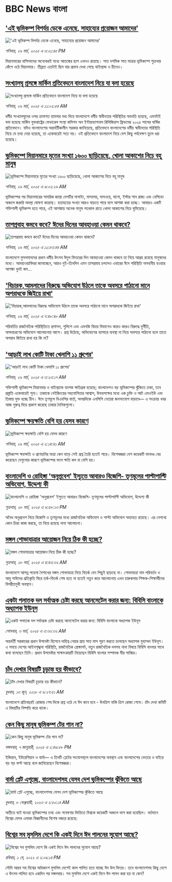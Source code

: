 # BBC News বাংলা## ['এই ভূমিকম্প বিপর্যয় ডেকে এনেছে, সাহায্যের প্রয়োজন আমাদের'](https://www.bbc.com/bengali/articles/cd656973zejo?at_campaign=githubrss)!['এই ভূমিকম্প বিপর্যয় ডেকে এনেছে, সাহায্যের প্রয়োজন আমাদের'](https://ichef.bbci.co.uk/ace/standard/240/cpsprodpb/10ac/live/a67044f0-0c83-11f0-ac9f-c37d6fd89579.jpg)_শনিবার, ২৯ মার্চ, ২০২৫ এ ৩:০১:৪৫ PM_মিয়ানমারের বাসিন্দাদের অনেকেরই মধ্যে আতঙ্কের ছাপ এখনও রয়েছে। সাত দশমিক সাত মাত্রার ভূমিকম্পে শুক্রবার কেঁপে ওঠে মিয়ানমার। তীব্রতা এতটাই ছিল যার প্রভাব দেখা গেছে থাইল্যান্ড ও চীনেও।## [সংখ্যালঘু প্রসঙ্গে মার্কিন প্রতিবেদনে বাংলাদেশ নিয়ে যা বলা হয়েছে](https://www.bbc.com/bengali/articles/ce343p92n1no?at_campaign=githubrss)![সংখ্যালঘু প্রসঙ্গে মার্কিন প্রতিবেদনে বাংলাদেশ নিয়ে যা বলা হয়েছে](https://ichef.bbci.co.uk/ace/standard/240/cpsprodpb/ae56/live/4baddaf0-0c74-11f0-ac9f-c37d6fd89579.jpg)_শনিবার, ২৯ মার্চ, ২০২৫ এ ১১:০২:৫৪ AM_ধর্মীয় সংখ্যালঘুদের ওপর ক্রমাগত হামলার মধ্য দিয়ে বাংলাদেশে ধর্মীয় স্বাধীনতার পরিস্থিতির অবনতি হয়েছে, এমনটাই বলা হয়েছে মার্কিন যুক্তরাষ্ট্রের ফেডারেল সংস্থা কমিশন অন ইন্টারন্যাশনাল রিলিজিয়াস ফ্রিডমের ২০২৫ সালের বার্ষিক প্রতিবেদনে। যদিও বাংলাদেশের অন্তর্বর্তীকালীন সরকার জানিয়েছে, প্রতিবেদনে বাংলাদেশের ধর্মীয় স্বাধীনতার পরিস্থিতি নিয়ে যে তথ্য দেয়া হয়েছে, তা একেবারেই সত্য নয়।  ওই প্রতিবেদনে বাংলাদেশ নিয়ে বেশ কিছু পর্যবেক্ষণ তুলে ধরা হয়েছে।## [ভূমিকম্পে মিয়ানমারে মৃতের সংখ্যা ১৬০০ ছাড়িয়েছে, খোলা আকাশের নিচে বহু মানুষ](https://www.bbc.com/bengali/articles/cd929g7vdkjo?at_campaign=githubrss)![ভূমিকম্পে মিয়ানমারে মৃতের সংখ্যা ১৬০০ ছাড়িয়েছে, খোলা আকাশের নিচে বহু মানুষ](https://ichef.bbci.co.uk/ace/standard/240/cpsprodpb/4684/live/9d01e0d0-0c48-11f0-ac9f-c37d6fd89579.jpg)_শনিবার, ২৯ মার্চ, ২০২৫ এ ৬:০২:২৯ AM_ভূমিকম্পের পর মিয়ানমারের সামরিক জান্তা দেশটির সাগাইং, মান্দালয়, মাগওয়ে, বাগো, ইস্টার শান রাজ্য এবং নেপিডো অঞ্চলে জরুরি অবস্থা ঘোষণা করেছে। হতাহতের সংখ্যা আরও বাড়তে পারে বলে আশঙ্কা করা হচ্ছে। আবারও একটি শক্তিশালী ভূমিকম্প হতে পারে, এই আশঙ্কায় অনেক মানুষ গতকাল রাতে খোলা আকাশের নিচে ঘুমিয়েছে।## [তাপপ্রবাহ কমবে কবে? ঈদের দিনের আবহাওয়া কেমন থাকবে?](https://www.bbc.com/bengali/articles/c9wpw4gyzxyo?at_campaign=githubrss)![তাপপ্রবাহ কমবে কবে? ঈদের দিনের আবহাওয়া কেমন থাকবে?](https://ichef.bbci.co.uk/ace/standard/240/cpsprodpb/8991/live/858c4590-0c8d-11f0-ba12-8d27eb561761.jpg)_শনিবার, ২৯ মার্চ, ২০২৫ এ ১১:৫৩:৪৪ AM_বাংলাদেশে মুসলমানদের প্রধান ধর্মীয় উৎসব ঈদুল ফিতরের দিন আবহাওয়া কেমন থাকবে তা নিয়ে আগ্রহ রয়েছে মানুষদের মধ্যে। আবহাওয়াবিদরা জানাচ্ছেন, আরও দুই-তিনদিন এমন তাপপ্রবাহ চললেও এবারের ঈদে পরিস্থিতি অসহনীয় হওয়ার আশঙ্কা খুবই কম...## [ 'বিচারক,আমলাদের বিরুদ্ধে অভিযোগ উঠলে তাকে অবসরে পাঠানো মানে অপরাধকে জিইয়ে রাখা'](https://www.bbc.com/bengali/articles/c05m07ydr89o?at_campaign=githubrss)![ 'বিচারক,আমলাদের বিরুদ্ধে অভিযোগ উঠলে তাকে অবসরে পাঠানো মানে অপরাধকে জিইয়ে রাখা'](https://ichef.bbci.co.uk/ace/standard/240/cpsprodpb/e250/live/c3512c10-0017-11f0-b50e-9d086302645f.jpg)_শনিবার, ২৯ মার্চ, ২০২৫ এ ৭:৪৮:৪৮ AM_পরিবর্তিত রাজনৈতিক পরিস্থিতিতে  প্রশাসন, পুলিশে এবং এমনকি বিচার বিভাগেও  কারও কারও বিরুদ্ধে দুর্নীতি, অসদাচরণের অভিযোগ আলোচনায় আসে।  প্রশ্ন উঠেছে, অভিযোগের ব্যাপারে ব্যবস্থা না নিয়ে অবসরে পাঠানো হলে তাতে অপরাধ জিইয়ে রাখা হয় কি না?## ['আড়াই লাখ কোটি টাকা খেলাপি ১১ গ্রুপের'](https://www.bbc.com/bengali/articles/cm2n28v2envo?at_campaign=githubrss)!['আড়াই লাখ কোটি টাকা খেলাপি ১১ গ্রুপের'](https://ichef.bbci.co.uk/ace/standard/240/cpsprodpb/f094/live/44b48290-0c46-11f0-9237-79d9c9cd0817.jpg)_শনিবার, ২৯ মার্চ, ২০২৫ এ ৩:২৩:১৭ AM_শক্তিশালী ভূমিকম্পে মিয়ানমার ও থাইল্যান্ডে ব্যাপক ক্ষতিগ্রস্ত হয়েছে; বাংলাদেশও বড় ভূমিকম্পের ঝুঁকিতে ঢাকা, তবে প্রস্তুতি একেবারেই শূন্য। ঢাকাকে বেইজিংয়ের সহযোগিতার আশ্বাস, উভয়পক্ষের মধ্যে এক চুক্তি ও আট এমওইউ এবং তিস্তায় যুক্ত হচ্ছে চীন। ঈদে তৃণমূলে বিএনপির বার্তা, অপরদিকে এনসিপি নেতারা জনসংযোগ বাড়াবে— এ সংক্রান্ত খবর আজ গুরুত্ব দিয়ে প্রকাশ করেছে ঢাকার দৈনিকগুলো।## [ভূমিকম্পে ক্ষয়ক্ষতি বেশি হয় যেসব কারণে](https://www.bbc.com/bengali/articles/c0kvkv238x5o?at_campaign=githubrss)![ভূমিকম্পে ক্ষয়ক্ষতি বেশি হয় যেসব কারণে](https://ichef.bbci.co.uk/ace/standard/240/cpsprodpb/fafe/live/9424bb30-0c44-11f0-b234-07dc7691c360.jpg)_শনিবার, ২৯ মার্চ, ২০২৫ এ ২:১৪:৪১ AM_ভূমিকম্পে ক্ষয়ক্ষতি ও প্রাণহানির মাত্রা কেন বাড়ে সেই প্রশ্ন তৈরি হতেই পারে। বিশেষজ্ঞরা বেশ কয়েকটি মানদণ্ড বের করেছেন যেগুলোর কারণে ভূমিকম্পের ফলে ক্ষতি কম বা বেশি হয়।## [বাংলাদেশি ও রোহিঙ্গা  'অনুপ্রবেশ' ইস্যুতে আবারও বিজেপি- তৃণমূলের পাল্টাপাল্টি অভিযোগ, উদ্দেশ্য কী                 ](https://www.bbc.com/bengali/articles/cgkmkj6rkpro?at_campaign=githubrss)![বাংলাদেশি ও রোহিঙ্গা  'অনুপ্রবেশ' ইস্যুতে আবারও বিজেপি- তৃণমূলের পাল্টাপাল্টি অভিযোগ, উদ্দেশ্য কী                 ](https://ichef.bbci.co.uk/ace/standard/240/cpsprodpb/8e99/live/f50f9d40-0bb6-11f0-8e25-91624fd3b00c.jpg)_শুক্রবার, ২৮ মার্চ, ২০২৫ এ ৯:৫৮:১৩ PM_অবৈধ অনুপ্রবেশ নিয়ে বিজেপি ও তৃণমূলের মধ্যে রাজনৈতিক অভিযোগ ও পাল্টা অভিযোগ অব্যাহত রয়েছে। এর নেপথ্যে কোন চিন্তা কাজ করছে, তা নিয়ে রয়েছে নানা আলোচনা।## [মঙ্গল শোভাযাত্রার আয়োজন নিয়ে ঠিক কী হচ্ছে?](https://www.bbc.com/bengali/articles/cp3yv09e2rvo?at_campaign=githubrss)![মঙ্গল শোভাযাত্রার আয়োজন নিয়ে ঠিক কী হচ্ছে?](https://ichef.bbci.co.uk/ace/standard/240/cpsprodpb/359f/live/ba1e4930-0b33-11f0-b234-07dc7691c360.jpg)_শুক্রবার, ২৮ মার্চ, ২০২৫ এ ৪:৪৩:৩২ AM_বাংলাদেশে আসন্ন পহেলা বৈশাখের মঙ্গল শোভাযাত্রা নিয়ে বিতর্ক যেন পিছুই ছাড়ছে না। শোভাযাত্রা নাম পরিবর্তন ও আবু সাঈদের প্রতিকৃতি ঘিরে তর্ক-বিতর্ক শেষ হতে না হতেই নতুন করে আলোচনায় এখন চারুকলার শিক্ষক-শিক্ষার্থীদের বিপরীতমুখী অবস্থান।## [একটা পলাতক দল সর্বাত্মক চেষ্টা করছে আনসেটেল করার জন্য:  বিবিসি বাংলাকে অধ্যাপক ইউনূস ](https://www.bbc.com/bengali/articles/cn4yy9gr8dlo?at_campaign=githubrss)![একটা পলাতক দল সর্বাত্মক চেষ্টা করছে আনসেটেল করার জন্য:  বিবিসি বাংলাকে অধ্যাপক ইউনূস ](https://ichef.bbci.co.uk/ace/standard/240/cpsprodpb/62c1/live/00c95a20-f5bb-11ef-896e-d7e7fb1719a4.jpg)_সোমবার, ৩ মার্চ, ২০২৫ এ ৩:৩০:৩২ AM_অন্তর্বর্তী সরকারের প্রধান উপদেষ্টা হিসেবে দায়িত্ব নেয়ার প্রায় সাত মাস পূরণ করতে চলেছেন অধ্যাপক মুহাম্মদ ইউনূস। এ সময়ে দেশের আইনশৃঙ্খলা পরিস্থিতি, রাজনৈতিক প্রেক্ষাপট, নতুন রাজনৈতিক দলসহ নানা বিষয়ে বিবিসি বাংলার সাথে কথা বলেছেন তিনি। প্রধান উপদেষ্টার সাক্ষাৎকারটি নিয়েছেন বিবিসি বাংলার সম্পাদক মীর সাব্বির।## [চাঁদ দেখার বিষয়টি চূড়ান্ত হয় কীভাবে?](https://www.bbc.com/bengali/news-44464279?at_campaign=githubrss)![চাঁদ দেখার বিষয়টি চূড়ান্ত হয় কীভাবে?](https://ichef.bbci.co.uk/ace/standard/240/cpsprodpb/11223/production/_101997107_mediaitem101997105.jpg)_বুধবার, ১৩ জুন, ২০১৮ এ ৯:২৭:৫১ AM_বাংলাদেশে প্রতিবছরই রোজার শেষ দিকে প্রশ্ন ওঠে যে ঈদ কবে হবে - উনত্রিশ নাকি ত্রিশ রোজা শেষে। চাঁদ দেখা কমিটি এ বিষয়টির নিষ্পত্তি করে থাকে।## [কেন কিছু মানুষ ভূমিকম্প টের পান না?](https://www.bbc.com/bengali/articles/cgj631x90g8o?at_campaign=githubrss)![কেন কিছু মানুষ ভূমিকম্প টের পান না?](https://ichef.bbci.co.uk/ace/standard/240/cpsprodpb/6735/live/c9e2d910-ccec-11ef-9037-831caed8b0db.jpg)_মঙ্গলবার, ৭ জানুয়ারী, ২০২৫ এ ২:৪৬:৫৮ PM_ইন্ডিয়ান, ইউরেশিয়ান ও বার্মা— এ তিনটি প্লেটের সংযোগস্থলে বাংলাদেশের অবস্থান এবং বাংলাদেশের ভেতরে ও বাইরে বড় বড় ফল্ট আছে বলে জানিয়েছেন বিশেষজ্ঞরা।## [বার্মা প্লেট এগুচ্ছে, বাংলাদেশসহ  যেসব দেশ ভূমিকম্পের ঝুঁকিতে আছে ](https://www.bbc.com/bengali/articles/cpd4xzx7y8ro?at_campaign=githubrss)![বার্মা প্লেট এগুচ্ছে, বাংলাদেশসহ  যেসব দেশ ভূমিকম্পের ঝুঁকিতে আছে ](https://ichef.bbci.co.uk/ace/standard/240/cpsprodpb/938e/live/df8e47d0-a6f7-11ed-8f65-71bfa0525ce3.jpg)_বুধবার, ৮ ফেব্রুয়ারী, ২০২৩ এ ২:৫০:১৪ AM_অতীতে ঘটে যাওয়া ভূমিকম্পের তথ্য এবং গবেষণার ভিত্তিতে বিশ্বকে কয়েকটি অঞ্চলে ভাগ করা হয়েছিল।   বর্তমানে বিশ্বের যেসব এলাকা বিজ্ঞানীদের বিশেষ নজরে রয়েছে:## [বিশ্বের সব মুসলিম দেশে কি একই দিনে ঈদ পালনের সুযোগ আছে?](https://www.bbc.com/bengali/news-61292110?at_campaign=githubrss)![বিশ্বের সব মুসলিম দেশে কি একই দিনে ঈদ পালনের সুযোগ আছে?](https://ichef.bbci.co.uk/ace/standard/240/cpsprodpb/afdb/live/859102b0-0c9c-11f0-ac9f-c37d6fd89579.jpg)_রবিবার, ১ মে, ২০২২ এ ২:০৯:১৪ PM_সৌদি আরব সহ বিশ্বের অধিকাংশ মুসলিম দেশেই কাল পালিত হতে যাচ্ছে ঈদ উল ফিতর। তবে বাংলাদেশসহ কিছু দেশে এ উৎসব পালিত হবে একদিন পর মঙ্গলবার। সব মুসলিম দেশে একই দিনে ঈদ পালন করা হয় না কেন?